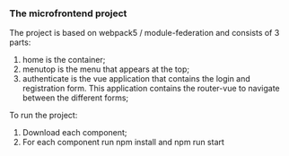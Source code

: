 ### The microfrontend project ###
The project is based on webpack5 / module-federation and consists of 3 parts:
1) home is the container;
2) menutop is the menu that appears at the top;
3) authenticate is the vue application that contains the login and registration form. This application contains the router-vue to navigate between the different forms;

To run the project: 

1) Download each component;
2) For each component run npm install and npm run start
